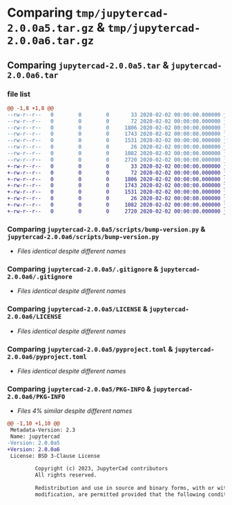 # Comparing `tmp/jupytercad-2.0.0a5.tar.gz` & `tmp/jupytercad-2.0.0a6.tar.gz`

## Comparing `jupytercad-2.0.0a5.tar` & `jupytercad-2.0.0a6.tar`

### file list

```diff
@@ -1,8 +1,8 @@
--rw-r--r--   0        0        0       33 2020-02-02 00:00:00.000000 jupytercad-2.0.0a5/setup.py
--rw-r--r--   0        0        0       72 2020-02-02 00:00:00.000000 jupytercad-2.0.0a5/jupytercad/__init__.py
--rw-r--r--   0        0        0     1806 2020-02-02 00:00:00.000000 jupytercad-2.0.0a5/scripts/bump-version.py
--rw-r--r--   0        0        0     1743 2020-02-02 00:00:00.000000 jupytercad-2.0.0a5/.gitignore
--rw-r--r--   0        0        0     1531 2020-02-02 00:00:00.000000 jupytercad-2.0.0a5/LICENSE
--rw-r--r--   0        0        0       26 2020-02-02 00:00:00.000000 jupytercad-2.0.0a5/README.md
--rw-r--r--   0        0        0     1082 2020-02-02 00:00:00.000000 jupytercad-2.0.0a5/pyproject.toml
--rw-r--r--   0        0        0     2720 2020-02-02 00:00:00.000000 jupytercad-2.0.0a5/PKG-INFO
+-rw-r--r--   0        0        0       33 2020-02-02 00:00:00.000000 jupytercad-2.0.0a6/setup.py
+-rw-r--r--   0        0        0       72 2020-02-02 00:00:00.000000 jupytercad-2.0.0a6/jupytercad/__init__.py
+-rw-r--r--   0        0        0     1806 2020-02-02 00:00:00.000000 jupytercad-2.0.0a6/scripts/bump-version.py
+-rw-r--r--   0        0        0     1743 2020-02-02 00:00:00.000000 jupytercad-2.0.0a6/.gitignore
+-rw-r--r--   0        0        0     1531 2020-02-02 00:00:00.000000 jupytercad-2.0.0a6/LICENSE
+-rw-r--r--   0        0        0       26 2020-02-02 00:00:00.000000 jupytercad-2.0.0a6/README.md
+-rw-r--r--   0        0        0     1082 2020-02-02 00:00:00.000000 jupytercad-2.0.0a6/pyproject.toml
+-rw-r--r--   0        0        0     2720 2020-02-02 00:00:00.000000 jupytercad-2.0.0a6/PKG-INFO
```

### Comparing `jupytercad-2.0.0a5/scripts/bump-version.py` & `jupytercad-2.0.0a6/scripts/bump-version.py`

 * *Files identical despite different names*

### Comparing `jupytercad-2.0.0a5/.gitignore` & `jupytercad-2.0.0a6/.gitignore`

 * *Files identical despite different names*

### Comparing `jupytercad-2.0.0a5/LICENSE` & `jupytercad-2.0.0a6/LICENSE`

 * *Files identical despite different names*

### Comparing `jupytercad-2.0.0a5/pyproject.toml` & `jupytercad-2.0.0a6/pyproject.toml`

 * *Files identical despite different names*

### Comparing `jupytercad-2.0.0a5/PKG-INFO` & `jupytercad-2.0.0a6/PKG-INFO`

 * *Files 4% similar despite different names*

```diff
@@ -1,10 +1,10 @@
 Metadata-Version: 2.3
 Name: jupytercad
-Version: 2.0.0a5
+Version: 2.0.0a6
 License: BSD 3-Clause License
         
         Copyright (c) 2023, JupyterCad contributors
         All rights reserved.
         
         Redistribution and use in source and binary forms, with or without
         modification, are permitted provided that the following conditions are met:
```

